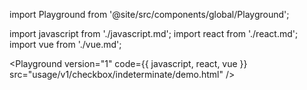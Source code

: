 import Playground from '@site/src/components/global/Playground';

import javascript from './javascript.md';
import react from './react.md';
import vue from './vue.md';

<Playground
  version="1"
  code={{
    javascript,
    react,
    vue
  }}
  src="usage/v1/checkbox/indeterminate/demo.html"
/>
